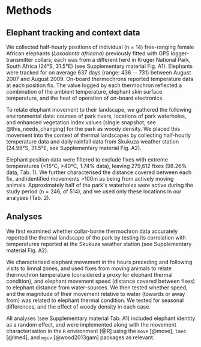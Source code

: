 
# Methods

## Elephant tracking and context data

We collected half-hourly positions of individual (n = 14) free-ranging female African elephants (*Loxodonta africana*) previously fitted with GPS logger-transmitter collars; each was from a different herd in Kruger National Park, South Africa (24°S, 31.5°E) (see Supplementary material Fig. A1). Elephants were tracked for on average 637 days (range: 436 -- 731) between August 2007 and August 2009. On-board thermochrons reported temperature data at each position fix. The value logged by each thermochron reflected a combination of the ambient temperature, elephant skin surface temperature, and the heat of operation of on-board electronics.

To relate elephant movement to their landscape, we gathered the following environmental data: courses of park rivers, locations of park waterholes, and enhanced vegetation index values [single snapshot, see @this_needs_changing] for the park as woody density. We placed this movement into the context of thermal landscapes by collecting half-hourly temperature data and daily rainfall data from Skukuza weather station (24.98°S, 31.5°E, see Supplementary material Fig. A2).

Elephant position data were filtered to exclude fixes with extreme temperatures (<15°C, >40°C, 1.74% data), leaving 279,612 fixes (98.26% data, Tab. 1). We further characterised the distance covered between each fix, and identified movements >100m as being from actively moving animals. Approximately half of the park's waterholes were active during the study period (n = 246, of 514), and we used only these locations in our analyses (Tab. 2).

## Analyses

We first examined whether collar-borne thermochron data accurately reported the thermal landscape of the park by testing its correlation with temperatures reported at the Skukuza weather station (see Supplementary material Fig. A2).

We characterised elephant movement in the hours preceding and following visits to limnal zones, and used fixes from moving animals to relate thermochron temperature (considered a proxy for elephant thermal condition), and elephant movement speed (distance covered between fixes) to elephant distance from water-sources. We then tested whether speed, and the magnitude of their movement relative to water (towards or away from) was related to elephant thermal condition. We tested for seasonal differences, and the effect of woody density in each case.

All analyses (see Supplementary material Tab. A1) included elephant identity as a random effect, and were implemented along with the movement characterisation in the `R` environment [@R] using the `move` [@move], `lme4` [@lme4], and `mgcv` [@wood2013gam] packages as relevant.
